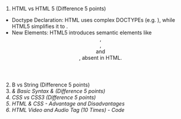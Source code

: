 1. HTML vs HTML 5 (Difference 5 points)
- Doctype Declaration: HTML uses complex DOCTYPEs (e.g. <!DOCTYPE HTML PUBLIC "-//W3C//DTD HTML 4.01//EN">), while HTML5 simplifies it to <!DOCTYPE html>.
- New Elements: HTML5 introduces semantic elements like <header>, <footer>, <article> and <section>, absent in HTML.

2. B vs String (Difference 5 points)
3. <em> & <i> Basic Syntax & (Difference 5 points)
4. CSS vs CSS3 (Difference 5 points)
5. HTML & CSS - Advantage and Disadvantages
6. HTML Video and Audio Tag (10 Times) - Code